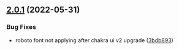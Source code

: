 ## [2.0.1](https://github.com/srt4rulez/fallout-new-vegas-interactive-map/compare/v2.0.0...v2.0.1) (2022-05-31)


### Bug Fixes

* roboto font not applying after chakra ui v2 upgrade ([3bdb893](https://github.com/srt4rulez/fallout-new-vegas-interactive-map/commit/3bdb8932a9fc4abfdad1b2949e9f318b2279e16c))
